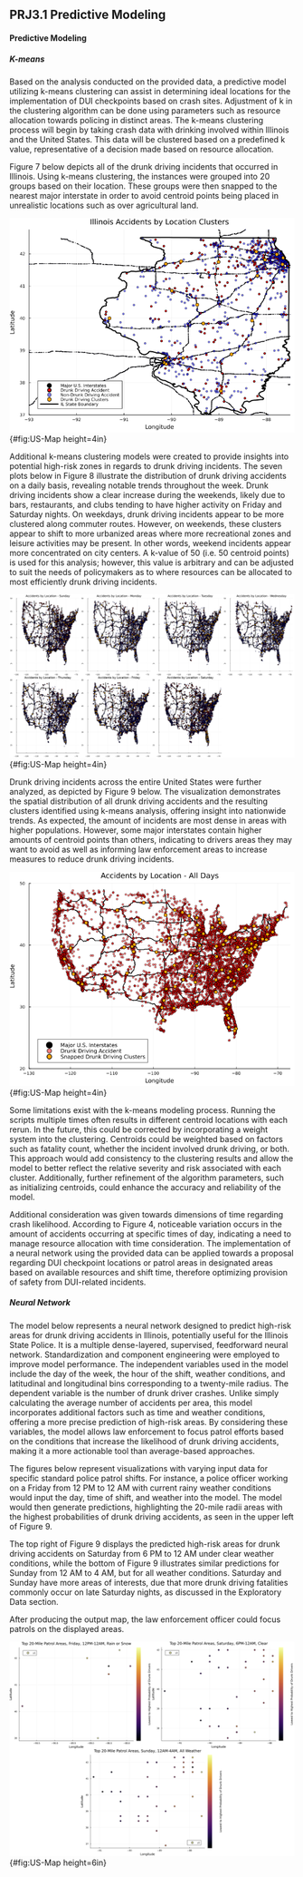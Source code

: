 ## PRJ3.1 Predictive Modeling

#### Predictive Modeling

##### K-means


Based on the analysis conducted on the provided data, a predictive model utilizing k-means clustering can assist in determining ideal locations for the implementation of DUI checkpoints based on crash sites. Adjustment of k in the clustering algorithm can be done using parameters such as resource allocation towards policing in distinct areas. The k-means clustering process will begin by taking crash data with drinking involved within Illinois and the United States. This data will be clustered based on a predefined k value, representative of a decision made based on resource allocation. 

Figure 7 below depicts all of the drunk driving incidents that occurred in Illinois. Using k-means clustering, the instances were grouped into 20 groups based on their location. These groups were then snapped to the nearest major interstate in order to avoid centroid points being placed in unrealistic locations such as over agricultural land. 

![Illinois DD Clusters](https://raw.githubusercontent.com/uiceds/project-team-front-row/main/content/images/predictive/IL_Overall_Clusters.png "Illinois"){#fig:US-Map height=4in}

Additional k-means clustering models were created to provide insights into potential high-risk zones in regards to drunk driving incidents. The seven plots below in Figure 8 illustrate the distribution of drunk driving accidents on a daily basis, revealing notable trends throughout the week. Drunk driving incidents show a clear increase during the weekends, likely due to bars, restaurants, and clubs tending to have higher activity on Friday and Saturday nights. On weekdays, drunk driving incidents appear to be more clustered along commuter routes. However, on weekends, these clusters appear to shift to more urbanized areas where more recreational zones and leisure activities may be present. In other words, weekend incidents appear more concentrated on city centers. A k-value of 50 (i.e. 50 centroid points) is used for this analysis; however, this value is arbitrary and can be adjusted to suit the needs of policymakers as to where resources can be allocated to most efficiently drunk driving incidents.

![U.S. Cluster by Weekday](https://raw.githubusercontent.com/uiceds/project-team-front-row/main/content/images/predictive/US_week.png "U.S. Cluster by Weekday"){#fig:US-Map height=4in}

Drunk driving incidents across the entire United States  were further analyzed, as depicted by Figure 9 below. The visualization demonstrates the spatial distribution of all drunk driving accidents and the resulting clusters identified using k-means analysis, offering insight into nationwide trends. As expected, the amount of incidents are most dense in areas with higher populations. However, some major interstates contain higher amounts of centroid points than others, indicating to drivers areas they may want to avoid as well as informing law enforcement areas to increase measures to reduce drunk driving incidents.

![Drunk Driving Cluster](https://raw.githubusercontent.com/uiceds/project-team-front-row/main/content/images/predictive/US_Overall_Clusters.png "Overall Drunk Driving Cluster"){#fig:US-Map height=4in}

Some limitations exist with the k-means modeling process. Running the scripts multiple times often results in different centroid locations with each rerun. In the future, this could be corrected by incorporating a weight system into the clustering. Centroids could be weighted based on factors such as fatality count, whether the incident involved drunk driving, or both. This approach would add consistency to the clustering results and allow the model to better reflect the relative severity and risk associated with each cluster. Additionally, further refinement of the algorithm parameters, such as initializing centroids, could enhance the accuracy and reliability of the model.

Additional consideration was given towards dimensions of time regarding crash likelihood. According to Figure 4, noticeable variation occurs in the amount of accidents occurring at specific times of day, indicating a need to manage resource allocation with time consideration. The implementation of a neural network using the provided data can be applied towards a proposal regarding DUI checkpoint locations or patrol areas in designated areas based on available resources and shift time, therefore optimizing provision of safety from DUI-related incidents.

##### Neural Network

The model below represents a neural network designed to predict high-risk areas for drunk driving accidents in Illinois, potentially useful for the Illinois State Police. It is a multiple dense-layered, supervised, feedforward neural network. Standardization and component engineering were employed to improve model performance. The independent variables used in the model include the day of the week, the hour of the shift, weather conditions, and latitudinal and longitudinal bins corresponding to a twenty-mile radius. The dependent variable is the number of drunk driver crashes. Unlike simply calculating the average number of accidents per area, this model incorporates additional factors such as time and weather conditions, offering a more precise prediction of high-risk areas. By considering these variables, the model allows law enforcement to focus patrol efforts based on the conditions that increase the likelihood of drunk driving accidents, making it a more actionable tool than average-based approaches.

The figures below represent visualizations with varying input data for specific standard police patrol shifts. For instance, a police officer working on a Friday from 12 PM to 12 AM with current rainy weather conditions would input the day, time of shift, and weather into the model. The model would then generate predictions, highlighting the 20-mile radii areas with the highest probabilities of drunk driving accidents, as seen in the upper left of Figure 9. 

The top right of Figure 9 displays the predicted high-risk areas for drunk driving accidents on Saturday from 6 PM to 12 AM under clear weather conditions, while the bottom of Figure 9 illustrates similar predictions for Sunday from 12 AM to 4 AM, but for all weather conditions. Saturday and Sunday have more areas of interests, due that more drunk driving fatalities commonly occur on late Saturday nights, as discussed in the Exploratory Data section. 

After producing the output map, the law enforcement officer could focus patrols on the displayed areas.

![3-Day Output from Neural Network Model](https://raw.githubusercontent.com/uiceds/project-team-front-row/main/content/images/predictive/nn_traffic_combined.png "Friday Plot"){#fig:US-Map height=6in}


